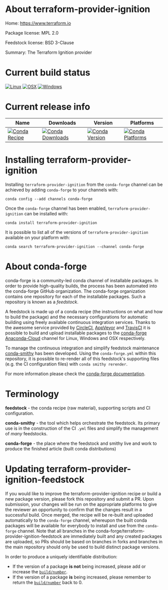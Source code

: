 About terraform-provider-ignition
=================================

Home: https://www.terraform.io

Package license: MPL 2.0

Feedstock license: BSD 3-Clause

Summary: The Terraform Ignition provider



Current build status
====================

[![Linux](https://img.shields.io/circleci/project/github/conda-forge/terraform-provider-ignition-feedstock/master.svg?label=Linux)](https://circleci.com/gh/conda-forge/terraform-provider-ignition-feedstock)
[![OSX](https://img.shields.io/travis/conda-forge/terraform-provider-ignition-feedstock/master.svg?label=macOS)](https://travis-ci.org/conda-forge/terraform-provider-ignition-feedstock)
[![Windows](https://img.shields.io/appveyor/ci/conda-forge/terraform-provider-ignition-feedstock/master.svg?label=Windows)](https://ci.appveyor.com/project/conda-forge/terraform-provider-ignition-feedstock/branch/master)

Current release info
====================

| Name | Downloads | Version | Platforms |
| --- | --- | --- | --- |
| [![Conda Recipe](https://img.shields.io/badge/recipe-terraform--provider--ignition-green.svg)](https://anaconda.org/conda-forge/terraform-provider-ignition) | [![Conda Downloads](https://img.shields.io/conda/dn/conda-forge/terraform-provider-ignition.svg)](https://anaconda.org/conda-forge/terraform-provider-ignition) | [![Conda Version](https://img.shields.io/conda/vn/conda-forge/terraform-provider-ignition.svg)](https://anaconda.org/conda-forge/terraform-provider-ignition) | [![Conda Platforms](https://img.shields.io/conda/pn/conda-forge/terraform-provider-ignition.svg)](https://anaconda.org/conda-forge/terraform-provider-ignition) |

Installing terraform-provider-ignition
======================================

Installing `terraform-provider-ignition` from the `conda-forge` channel can be achieved by adding `conda-forge` to your channels with:

```
conda config --add channels conda-forge
```

Once the `conda-forge` channel has been enabled, `terraform-provider-ignition` can be installed with:

```
conda install terraform-provider-ignition
```

It is possible to list all of the versions of `terraform-provider-ignition` available on your platform with:

```
conda search terraform-provider-ignition --channel conda-forge
```


About conda-forge
=================

conda-forge is a community-led conda channel of installable packages.
In order to provide high-quality builds, the process has been automated into the
conda-forge GitHub organization. The conda-forge organization contains one repository
for each of the installable packages. Such a repository is known as a *feedstock*.

A feedstock is made up of a conda recipe (the instructions on what and how to build
the package) and the necessary configurations for automatic building using freely
available continuous integration services. Thanks to the awesome service provided by
[CircleCI](https://circleci.com/), [AppVeyor](https://www.appveyor.com/)
and [TravisCI](https://travis-ci.org/) it is possible to build and upload installable
packages to the [conda-forge](https://anaconda.org/conda-forge)
[Anaconda-Cloud](https://anaconda.org/) channel for Linux, Windows and OSX respectively.

To manage the continuous integration and simplify feedstock maintenance
[conda-smithy](https://github.com/conda-forge/conda-smithy) has been developed.
Using the ``conda-forge.yml`` within this repository, it is possible to re-render all of
this feedstock's supporting files (e.g. the CI configuration files) with ``conda smithy rerender``.

For more information please check the [conda-forge documentation](https://conda-forge.org/docs/).

Terminology
===========

**feedstock** - the conda recipe (raw material), supporting scripts and CI configuration.

**conda-smithy** - the tool which helps orchestrate the feedstock.
                   Its primary use is in the construction of the CI ``.yml`` files
                   and simplify the management of *many* feedstocks.

**conda-forge** - the place where the feedstock and smithy live and work to
                  produce the finished article (built conda distributions)


Updating terraform-provider-ignition-feedstock
==============================================

If you would like to improve the terraform-provider-ignition recipe or build a new
package version, please fork this repository and submit a PR. Upon submission,
your changes will be run on the appropriate platforms to give the reviewer an
opportunity to confirm that the changes result in a successful build. Once
merged, the recipe will be re-built and uploaded automatically to the
`conda-forge` channel, whereupon the built conda packages will be available for
everybody to install and use from the `conda-forge` channel.
Note that all branches in the conda-forge/terraform-provider-ignition-feedstock are
immediately built and any created packages are uploaded, so PRs should be based
on branches in forks and branches in the main repository should only be used to
build distinct package versions.

In order to produce a uniquely identifiable distribution:
 * If the version of a package **is not** being increased, please add or increase
   the [``build/number``](https://conda.io/docs/user-guide/tasks/build-packages/define-metadata.html#build-number-and-string).
 * If the version of a package **is** being increased, please remember to return
   the [``build/number``](https://conda.io/docs/user-guide/tasks/build-packages/define-metadata.html#build-number-and-string)
   back to 0.
